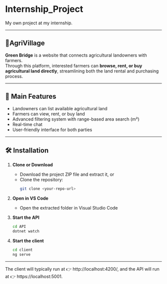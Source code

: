 # Internship_Project

My own project at my internship.  

---

## 🌱AgriVillage
**Green Bridge** is a website that connects agricultural landowners with farmers.  
Through this platform, interested farmers can **browse, rent, or buy agricultural land directly**, streamlining both the land rental and purchasing process.  

---

## 🚀 Main Features
- Landowners can list available agricultural land  
- Farmers can view, rent, or buy land  
- Advanced filtering system with range-based area search (m²)
- Real-time chat  
- User-friendly interface for both parties  

---

## 🛠 Installation

1. **Clone or Download**  
   - Download the project ZIP file and extract it, or  
   - Clone the repository:  
     ```bash
     git clone <your-repo-url>
     ```

2. **Open in VS Code**  
   - Open the extracted folder in Visual Studio Code  

3. **Start the API**  
   ```bash
   cd API
   dotnet watch
   ```

4. **Start the client**  
   ```bash
   cd client
   ng serve
   ```

---

The client will typically run at 👉 http://localhost:4200/, and the API will run at 👉 https://localhost:5001.
